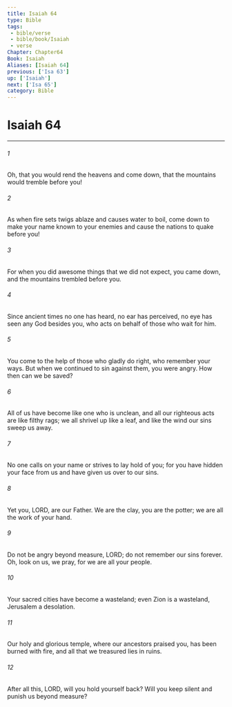 ```yaml
---
title: Isaiah 64
type: Bible
tags:
 - bible/verse
 - bible/book/Isaiah
 - verse
Chapter: Chapter64
Book: Isaiah
Aliases: [Isaiah 64]
previous: ['Isa 63']
up: ['Isaiah']
next: ['Isa 65']
category: Bible
---
```

# Isaiah 64

***


###### 1 
Oh, that you would rend the heavens and come down, that the mountains would tremble before you! 

###### 2 
As when fire sets twigs ablaze and causes water to boil, come down to make your name known to your enemies and cause the nations to quake before you! 

###### 3 
For when you did awesome things that we did not expect, you came down, and the mountains trembled before you. 

###### 4 
Since ancient times no one has heard, no ear has perceived, no eye has seen any God besides you, who acts on behalf of those who wait for him. 

###### 5 
You come to the help of those who gladly do right, who remember your ways. But when we continued to sin against them, you were angry. How then can we be saved? 

###### 6 
All of us have become like one who is unclean, and all our righteous acts are like filthy rags; we all shrivel up like a leaf, and like the wind our sins sweep us away. 

###### 7 
No one calls on your name or strives to lay hold of you; for you have hidden your face from us and have given us over to our sins. 

###### 8 
Yet you, LORD, are our Father. We are the clay, you are the potter; we are all the work of your hand. 

###### 9 
Do not be angry beyond measure, LORD; do not remember our sins forever. Oh, look on us, we pray, for we are all your people. 

###### 10 
Your sacred cities have become a wasteland; even Zion is a wasteland, Jerusalem a desolation. 

###### 11 
Our holy and glorious temple, where our ancestors praised you, has been burned with fire, and all that we treasured lies in ruins. 

###### 12 
After all this, LORD, will you hold yourself back? Will you keep silent and punish us beyond measure? 
